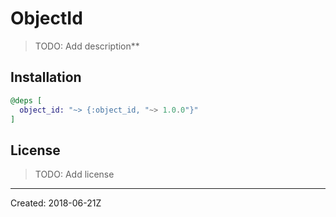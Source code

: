 # ObjectId

> TODO: Add description**


## Installation

```elixir
@deps [
  object_id: "~> {:object_id, "~> 1.0.0"}"
]
```

## License

> TODO: Add license

----
Created:  2018-06-21Z

